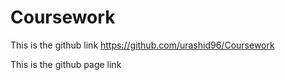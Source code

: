 # Coursework
This is the github link
https://github.com/urashid96/Coursework

This is the github page link